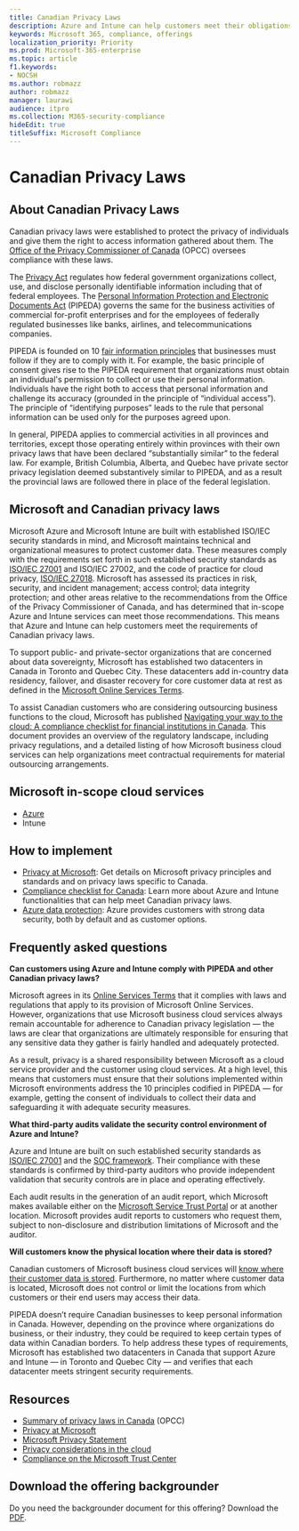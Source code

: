 ```yaml
---
title: Canadian Privacy Laws
description: Azure and Intune can help customers meet their obligations under Canadian privacy laws.
keywords: Microsoft 365, compliance, offerings
localization_priority: Priority
ms.prod: Microsoft-365-enterprise
ms.topic: article
f1.keywords:
- NOCSH
ms.author: robmazz
author: robmazz
manager: laurawi
audience: itpro
ms.collection: M365-security-compliance
hideEdit: true
titleSuffix: Microsoft Compliance
---
```


# Canadian Privacy Laws

## About Canadian Privacy Laws

Canadian privacy laws were established to protect the privacy of individuals and give them the right to access information gathered about them. The [Office of the Privacy Commissioner of Canada](https://www.priv.gc.ca/en/privacy-topics/privacy-laws-in-canada/02_05_d_15/) (OPCC) oversees compliance with these laws.

The [Privacy Act](https://privacy.microsoft.com/en-US/#heading-0-0-2-1) regulates how federal government organizations collect, use, and disclose personally identifiable information including that of federal employees. The [Personal Information Protection and Electronic Documents Act](https://www.priv.gc.ca/en/privacy-topics/privacy-laws-in-canada/the-personal-information-protection-and-electronic-documents-act-pipeda/) (PIPEDA) governs the same for the business activities of commercial for-profit enterprises and for the employees of federally regulated businesses like banks, airlines, and telecommunications companies.

PIPEDA is founded on 10 [fair information principles](https://www.priv.gc.ca/en/privacy-topics/privacy-laws-in-canada/the-personal-information-protection-and-electronic-documents-act-pipeda/p_principle/) that businesses must follow if they are to comply with it. For example, the basic principle of consent gives rise to the PIPEDA requirement that organizations must obtain an individual's permission to collect or use their personal information. Individuals have the right both to access that personal information and challenge its accuracy (grounded in the principle of “individual access”). The principle of “identifying purposes” leads to the rule that personal information can be used only for the purposes agreed upon.

In general, PIPEDA applies to commercial activities in all provinces and territories, except those operating entirely within provinces with their own privacy laws that have been declared “substantially similar” to the federal law. For example, British Columbia, Alberta, and Quebec have private sector privacy legislation deemed substantively similar to PIPEDA, and as a result the provincial laws are followed there in place of the federal legislation.

## Microsoft and Canadian privacy laws

Microsoft Azure and Microsoft Intune are built with established ISO/IEC security standards in mind, and Microsoft maintains technical and organizational measures to protect customer data. These measures comply with the requirements set forth in such established security standards as [ISO/IEC 27001](offering-iso-27001.md) and ISO/IEC 27002, and the code of practice for cloud privacy, [ISO/IEC 27018](offering-ISO-27018.md). Microsoft has assessed its practices in risk, security, and incident management; access control; data integrity protection; and other areas relative to the recommendations from the Office of the Privacy Commissioner of Canada, and has determined that in-scope Azure and Intune services can meet those recommendations. This means that Azure and Intune can help customers meet the requirements of Canadian privacy laws.

To support public- and private-sector organizations that are concerned about data sovereignty, Microsoft has established two datacenters in Canada in Toronto and Quebec City. These datacenters add in-country data residency, failover, and disaster recovery for core customer data at rest as defined in the [Microsoft Online Services Terms](https://www.microsoftvolumelicensing.com/DocumentSearch.aspx?Mode=3&DocumentTypeId=31).

To assist Canadian customers who are considering outsourcing business functions to the cloud, Microsoft has published [Navigating your way to the cloud: A compliance checklist for financial institutions in Canada](https://servicetrust.microsoft.com/Documents/TrustDocuments?command=Download&downloadType=Document&downloadId=626fb641-9dca-45c0-abaf-0a7849c15f81&docTab=6d000410-c9e9-11e7-9a91-892aae8839ad_Compliance_Guides). This document provides an overview of the regulatory landscape, including privacy regulations, and a detailed listing of how Microsoft business cloud services can help organizations meet contractual requirements for material outsourcing arrangements.

## Microsoft in-scope cloud services

- [Azure](https://gallery.technet.microsoft.com/Overview-of-Azure-c1be3942)
- Intune

## How to implement

- [Privacy at Microsoft](https://www.microsoft.com/download/details.aspx?id=55710): Get details on Microsoft privacy principles and standards and on privacy laws specific to Canada.
- [Compliance checklist for Canada](https://servicetrust.microsoft.com/Documents/TrustDocuments?command=Download&downloadType=Document&downloadId=626fb641-9dca-45c0-abaf-0a7849c15f81&docTab=6d000410-c9e9-11e7-9a91-892aae8839ad_Compliance_Guides): Learn more about Azure and Intune functionalities that can help meet Canadian privacy laws.
- [Azure data protection](https://docs.microsoft.com/azure/security/fundamentals/protection-customer-data): Azure provides customers with strong data security, both by default and as customer options.

## Frequently asked questions

**Can customers using Azure and Intune comply with PIPEDA and other Canadian privacy laws?**

Microsoft agrees in its [Online Services Terms](https://www.microsoftvolumelicensing.com/DocumentSearch.aspx?Mode=3&DocumentTypeId=31) that it complies with laws and regulations that apply to its provision of Microsoft Online Services. However, organizations that use Microsoft business cloud services always remain accountable for adherence to Canadian privacy legislation — the laws are clear that organizations are ultimately responsible for ensuring that any sensitive data they gather is fairly handled and adequately protected.  

As a result, privacy is a shared responsibility between Microsoft as a cloud service provider and the customer using cloud services. At a high level, this means that customers must ensure that their solutions implemented within Microsoft environments address the 10 principles codified in PIPEDA — for example, getting the consent of individuals to collect their data and safeguarding it with adequate security measures.

**What third-party audits validate the security control environment of Azure and Intune?**

Azure and Intune are built on such established security standards as [ISO/IEC 27001](offering-ISO-27001.md) and the [SOC framework](https://privacy.microsoft.com/privacystatement). Their compliance with these standards is confirmed by third-party auditors who provide independent validation that security controls are in place and operating effectively.  

Each audit results in the generation of an audit report, which Microsoft makes available either on the [Microsoft Service Trust Portal](https://servicetrust.microsoft.com/) or at another location. Microsoft provides audit reports to customers who request them, subject to non-disclosure and distribution limitations of Microsoft and the auditor.

**Will customers know the physical location where their data is stored?**

Canadian customers of Microsoft business cloud services will [know where their customer data is stored](https://www.microsoft.com/trust-center/privacy/data-location). Furthermore, no matter where customer data is located, Microsoft does not control or limit the locations from which customers or their end users may access their data.  

PIPEDA doesn’t require Canadian businesses to keep personal information in Canada. However, depending on the province where organizations do business, or their industry, they could be required to keep certain types of data within Canadian borders. To help address these types of requirements, Microsoft has established two datacenters in Canada that support Azure and Intune — in Toronto and Quebec City — and verifies that each datacenter meets stringent security requirements.

## Resources

- [Summary of privacy laws in Canada](https://gallery.technet.microsoft.com/Overview-of-Azure-c1be3942) (OPCC)
- [Privacy at Microsoft](https://privacy.microsoft.com)
- [Microsoft Privacy Statement](https://privacy.microsoft.com/privacystatement)
- [Privacy considerations in the cloud](https://download.microsoft.com/download/0/9/D/09DE47F6-F9E5-4C14-B9E8-E8119A130ACC/Privacy_considerations_in_the_cloud.pdf)
- [Compliance on the Microsoft Trust Center](https://www.microsoft.com/trust-center/compliance/compliance-overview)

## Download the offering backgrounder

Do you need the backgrounder document for this offering? Download the [PDF](https://download.microsoft.com/download/1/9/3/19390188-F5C7-4819-80BB-30B84304E499/CanadianPrivacyLaws-Compliance.pdf).
